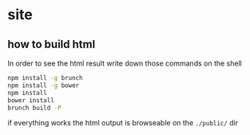 # site

## how to  build html

In order to see the html result write down those commands on the shell

```bash
npm install -g brunch
npm install -g bower
npm install
bower install
brunch build -P
```

if everything works the html output is browseable on the `./public/` dir
